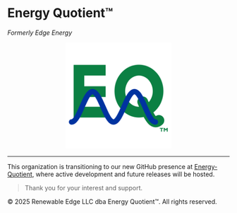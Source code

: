 # Energy Quotient™

*Formerly Edge Energy*

<p align="center">
  <a href="https://eq.systems">
    <img src="energy-quotient-logo.svg" alt="Energy Quotient Logo" width="240" />
  </a>
</p>

---

This organization is transitioning to our new GitHub presence at [Energy-Quotient](https://github.com/Energy-Quotient), where active development and future releases will be hosted.

> Thank you for your interest and support.

© 2025 Renewable Edge LLC dba Energy Quotient™. All rights reserved.
